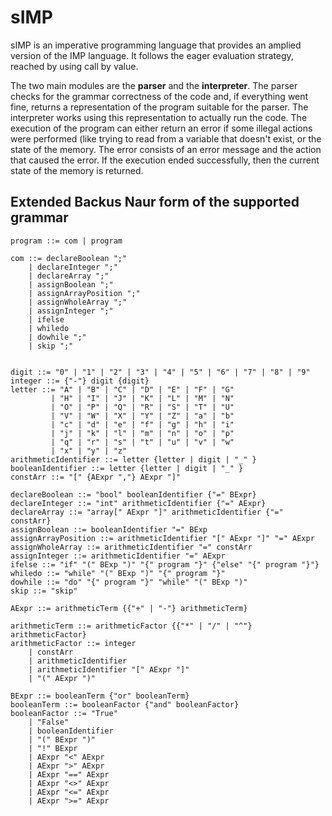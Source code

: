 # sIMP
sIMP is an imperative programming language that provides an amplied version of the IMP language. It follows the eager evaluation strategy, reached by using call by value.

The two main modules are the **parser** and the **interpreter**. The parser checks for the grammar correctness of the code and, if everything went fine, returns a representation of the program suitable for the parser.
The interpreter works using this representation to actually run the code. The execution of the program can either return an error if some illegal actions were performed (like trying to read from a variable that doesn't exist, or the state of the memory. The error consists of an error message and the action that caused the error. If the execution ended successfully, then the current state of the memory is returned.

<h2> Extended Backus Naur form of the supported grammar </h2>

```lang-none
program ::= com | program

com ::= declareBoolean ";"
    | declareInteger ";"
    | declareArray ";"
    | assignBoolean ";"
    | assignArrayPosition ";"
    | assignWholeArray ";"
    | assignInteger ";"
    | ifelse
    | whiledo
    | dowhile ";"
    | skip ";"


digit ::= "0" | "1" | "2" | "3" | "4" | "5" | "6" | "7" | "8" | "9"
integer ::= {"-"} digit {digit}
letter ::= "A" | "B" | "C" | "D" | "E" | "F" | "G"
         | "H" | "I" | "J" | "K" | "L" | "M" | "N"
         | "O" | "P" | "Q" | "R" | "S" | "T" | "U"
         | "V" | "W" | "X" | "Y" | "Z" | "a" | "b"
         | "c" | "d" | "e" | "f" | "g" | "h" | "i"
         | "j" | "k" | "l" | "m" | "n" | "o" | "p"
         | "q" | "r" | "s" | "t" | "u" | "v" | "w"
         | "x" | "y" | "z"
arithmeticIdentifier ::= letter {letter | digit | "_" }
booleanIdentifier ::= letter {letter | digit | "_" }
constArr ::= "[" {AExpr ","} AExpr "]"

declareBoolean ::= "bool" booleanIdentifier {"=" BExpr}
declareInteger ::= "int" arithmeticIdentifier {"=" AExpr}
declareArray ::= "array[" AExpr "]" arithmeticIdentifier {"=" constArr}
assignBoolean ::= booleanIdentifier "=" BExp
assignArrayPosition ::= arithmeticIdentifier "[" AExpr "]" "=" AExpr
assignWholeArray ::= arithmeticIdentifier "=" constArr
assignInteger ::= arithmeticIdentifier "=" AExpr
ifelse ::= "if" "(" BExp ")" "{" program "}" {"else" "{" program "}"}
whiledo ::= "while" "(" BExp ")" "{" program "}"
dowhile ::= "do" "{" program "}" "while" "(" BExp ")"
skip ::= "skip"

AExpr ::= arithmeticTerm {{"+" | "-"} arithmeticTerm}

arithmeticTerm ::= arithmeticFactor {{"*" | "/" | "^"} arithmeticFactor}
arithmeticFactor ::= integer
	| constArr
    | arithmeticIdentifier
    | arithmeticIdentifier "[" AExpr "]"
	| "(" AExpr ")"
    
BExpr ::= booleanTerm {"or" booleanTerm}
booleanTerm ::= booleanFactor {"and" booleanFactor}
booleanFactor ::= "True"
	| "False"
    | booleanIdentifier
    | "(" BExpr ")"
    | "!" BExpr
    | AExpr "<" AExpr
    | AExpr ">" AExpr
    | AExpr "==" AExpr
    | AExpr "<>" AExpr
    | AExpr "<=" AExpr
    | AExpr ">=" AExpr
```



















